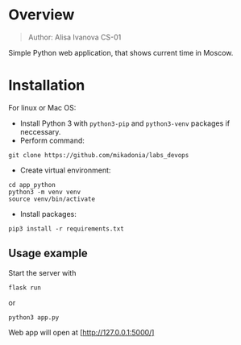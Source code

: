 # Overview
> Author: Alisa Ivanova CS-01

Simple Python web application, that shows current time in Moscow.


# Installation
For linux or Mac OS:

- Install Python 3 with `python3-pip` and `python3-venv` packages if neccessary.
- Perform command:
```
git clone https://github.com/mikadonia/labs_devops
```
- Create virtual environment:
```
cd app_python
python3 -m venv venv
source venv/bin/activate
```
- Install packages:
```
pip3 install -r requirements.txt
```


## Usage example

Start the server with 
```
flask run
``` 
  or 
```
python3 app.py
```
 Web app will open at [http://127.0.0.1:5000/]

